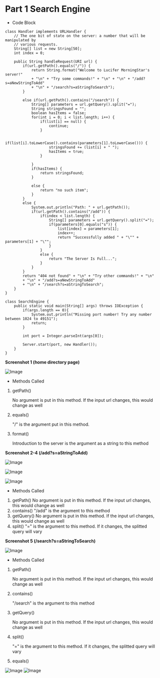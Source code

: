# Part 1 Search Engine
* Code Block

```
class Handler implements URLHandler {
    // The one bit of state on the server: a number that will be manipulated by
    // various requests.
    String[] list = new String[50];
    int index = 0;

    public String handleRequest(URI url) {
        if(url.getPath().equals("/")) {
            return String.format("Welcome to Lucifer MorningStar's server!" 
            + "\n" + "Try some commands!" + "\n" + "\n" + "/add?s=aNewStringToAdd"
            + "\n" + "/search?s=aStringToSearch");
        }

        else if(url.getPath().contains("/search")) {
            String[] parameters = url.getQuery().split("=");
            String stringsFound = "";
            boolean hasItems = false;
            for(int i = 0; i < list.length; i++) {
                if(list[i] == null) {
                    continue;
                }

                if(list[i].toLowerCase().contains(parameters[1].toLowerCase())) {
                    stringsFound += (list[i] + " ");
                    hasItems = true;
                }
                
            }
            if(hasItems) {
                return stringsFound;
            }

            else {
                return "no such item";
            }
        }
        else {
            System.out.println("Path: " + url.getPath());
            if(url.getPath().contains("/add")) {
                if(index < list.length) {
                    String[] parameters = url.getQuery().split("=");
                    if(parameters[0].equals("s")) {
                        list[index] = parameters[1];
                        index++;
                        return "Successfully added " + "\"" + parameters[1] + "\"";
                    }
                }
                else {
                    return "The Server Is Full...";
                }
            }
        }
        return "404 not found" + "\n" + "Try other commands!" + "\n" 
        + "\n" + "/add?s=aNewStringToAdd"
        + "\n" + "/search?s=aStringToSearch";
    }
}

class SearchEngine {
    public static void main(String[] args) throws IOException {
        if(args.length == 0){
            System.out.println("Missing port number! Try any number between 1024 to 49151");
            return;
        }

        int port = Integer.parseInt(args[0]);

        Server.start(port, new Handler());
    }
}

```
**Screenshot 1 (home directory page)**

![Image](homeLab3.png)

* Methods Called

1. getPath()

    No argument is put in this method. If the input url changes, this would change as well
    
2. equals()

    "/" is the argument put in this method.

3. format()

    Introduction to the server is the argument as a string to this method

**Screenshot 2-4 (/add?s=aStringToAdd)**

![Image](add1Lab3.png)

![Image](add2Lab3.png)

![Image](add3Lab3.png)

* Methods Called

1. getPath()
    No argument is put in this method. If the input url changes, this would change as well
2. contains()
    "/add" is the argument to this method
3. getQuery()
    No argument is put in this method. If the input url changes, this would change as well
4. split()
    "=" is the argument to this method. If it changes, the splitted query will vary
    
**Screenshot 5 (/search?s=aStringToSearch)**

![Image](searchLab3.png)

* Methods Called

1. getPath()

    No argument is put in this method. If the input url changes, this would change as well

2. contains()

    "/search" is the argument to this method

3. getQuery()

    No argument is put in this method. If the input url changes, this would change as well

4. split()

    "=" is the argument to this method. If it changes, the splitted query will vary

5. equals()



![Image](noItemLab3.png)
![Image](invalidLab3.png)

